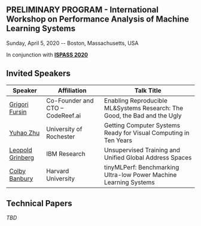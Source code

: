 ## PRELIMINARY PROGRAM - International Workshop on Performance Analysis of Machine Learning Systems
Sunday, April 5, 2020 -- Boston, Massachusetts, USA

In conjunction with **[ISPASS 2020](https://www.ispass.org/ispass2020)**

## Invited Speakers

| Speaker                                                      | Affiliation                      | Talk Title            |
| ----                                                         | ----                             | ----                  |
| [Grigori Fursin](https://fastpath2020.github.io/Fursin)      | Co-Founder and CTO – CodeReef.ai |Enabling Reproducible ML&Systems Research: The Good, the Bad and the Ugly |
| [Yuhao Zhu](https://fastpath2020.github.io/Zhu)              | University of Rochester          | Getting Computer Systems Ready for Visual Computing in Ten Years        |
| [Leopold Grinberg](https://fastpath2020.github.io/Grinberg)  | IBM Research                     | Unsupervised Training and Unified Global Address Spaces            |
| [Colby Banbury](https://fastpath2020.github.io/Banbury)      | Harvard University               | tinyMLPerf: Benchmarking Ultra-low Power Machine Learning Systems       |

## Technical Papers

*TBD*
